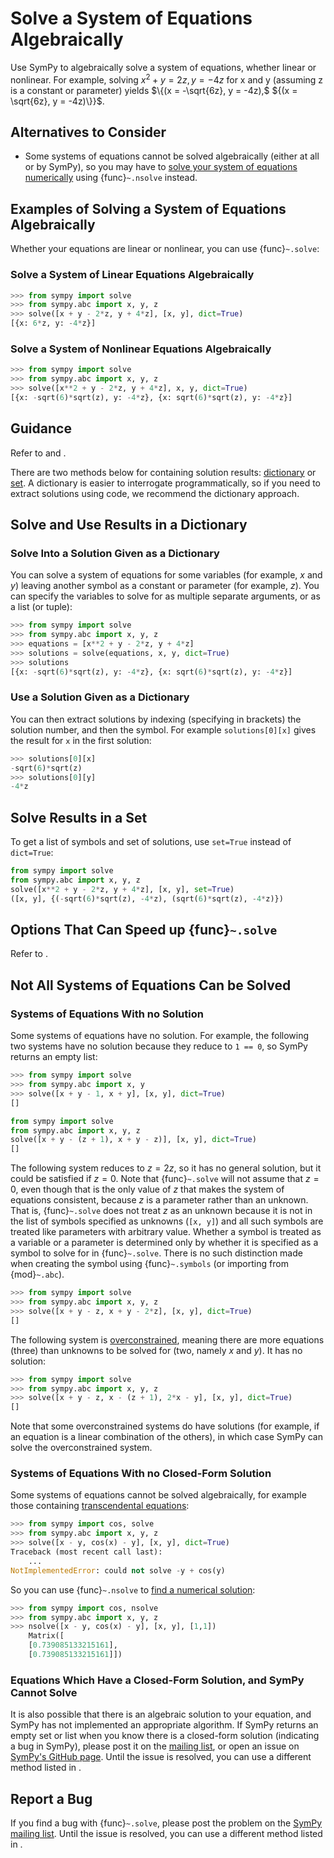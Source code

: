 # Solve a System of Equations Algebraically

Use SymPy to algebraically solve a system of equations, whether linear or
nonlinear. For example, solving $x^2 + y = 2z, y = -4z$ for x and y (assuming z
is a constant or parameter) yields $\{(x = -\sqrt{6z}, y = -4z),$ ${(x =
\sqrt{6z}, y = -4z)\}}$.

## Alternatives to Consider
- Some systems of equations cannot be solved algebraically (either at all or by
SymPy), so you may have to [solve your system of equations
numerically](solve-numerically.md) using {func}`~.nsolve` instead.

## Examples of Solving a System of Equations Algebraically

Whether your equations are linear or nonlinear, you can use {func}`~.solve`:

### Solve a System of Linear Equations Algebraically

```py
>>> from sympy import solve
>>> from sympy.abc import x, y, z
>>> solve([x + y - 2*z, y + 4*z], [x, y], dict=True)
[{x: 6*z, y: -4*z}]
```

### Solve a System of Nonlinear Equations Algebraically

```py
>>> from sympy import solve
>>> from sympy.abc import x, y, z
>>> solve([x**2 + y - 2*z, y + 4*z], x, y, dict=True)
[{x: -sqrt(6)*sqrt(z), y: -4*z}, {x: sqrt(6)*sqrt(z), y: -4*z}]
```

## Guidance

Refer to
[](solving-guidance.md#include-the-variable-to-be-solved-for-in-the-function-call)
and [](solving-guidance.md#ensure-consistent-formatting-from).

There are two methods below for containing solution results:
[dictionary](#solve-and-use-results-in-a-dictionary) or
[set](#solve-results-in-a-set). A dictionary is easier to interrogate
programmatically, so if you need to extract solutions using code, we recommend
the dictionary approach.

## Solve and Use Results in a Dictionary

### Solve Into a Solution Given as a Dictionary

You can solve a system of equations for some variables (for example, $x$ and
$y$) leaving another symbol as a constant or parameter (for example, $z$). You
can specify the variables to solve for as multiple separate arguments, or as a
list (or tuple):

```py
>>> from sympy import solve
>>> from sympy.abc import x, y, z
>>> equations = [x**2 + y - 2*z, y + 4*z]
>>> solutions = solve(equations, x, y, dict=True)
>>> solutions
[{x: -sqrt(6)*sqrt(z), y: -4*z}, {x: sqrt(6)*sqrt(z), y: -4*z}]
```

### Use a Solution Given as a Dictionary

You can then extract solutions by indexing (specifying in brackets) the solution
number, and then the symbol. For example `solutions[0][x]` gives the result for
`x` in the first solution:

```py
>>> solutions[0][x]
-sqrt(6)*sqrt(z)
>>> solutions[0][y]
-4*z
```

## Solve Results in a Set

To get a list of symbols and set of solutions, use `set=True` instead of
`dict=True`:

```py
from sympy import solve
from sympy.abc import x, y, z
solve([x**2 + y - 2*z, y + 4*z], [x, y], set=True)
([x, y], {(-sqrt(6)*sqrt(z), -4*z), (sqrt(6)*sqrt(z), -4*z)})
```

## Options That Can Speed up {func}`~.solve`

Refer to [](solving-guidance.md#options-that-can-speed-up).

## Not All Systems of Equations Can be Solved

### Systems of Equations With no Solution

Some systems of equations have no solution. For example, the following two
systems have no solution because they reduce to `1 == 0`, so SymPy returns an
empty list:

```py
>>> from sympy import solve
>>> from sympy.abc import x, y
>>> solve([x + y - 1, x + y], [x, y], dict=True)
[]
```

```py
from sympy import solve
from sympy.abc import x, y, z
solve([x + y - (z + 1), x + y - z)], [x, y], dict=True)
[]
```

The following system reduces to $z = 2z$, so it has no general solution, but it
could be satisfied if $z=0$. Note that {func}`~.solve` will not assume that
$z=0$, even though that is the only value of $z$ that makes the system of
equations consistent, because $z$ is a parameter rather than an unknown. That
is, {func}`~.solve` does not treat $z$ as an unknown because it is not in the
list of symbols specified as unknowns (`[x, y]`) and all such symbols are
treated like parameters with arbitrary value. Whether a symbol is treated as a
variable or a parameter is determined only by whether it is specified as a
symbol to solve for in {func}`~.solve`. There is no such distinction made when
creating the symbol using {func}`~.symbols` (or importing from {mod}`~.abc`).

```py
>>> from sympy import solve
>>> from sympy.abc import x, y, z
>>> solve([x + y - z, x + y - 2*z], [x, y], dict=True)
[]
```

The following system is
[overconstrained](https://en.wikipedia.org/wiki/Overdetermined_system), meaning
there are more equations (three) than unknowns to be solved for (two, namely $x$
and $y$). It has no solution:

```py
>>> from sympy import solve
>>> from sympy.abc import x, y, z
>>> solve([x + y - z, x - (z + 1), 2*x - y], [x, y], dict=True)
[]
```

Note that some overconstrained systems do have solutions (for example, if an
equation is a linear combination of the others), in which case SymPy can solve
the overconstrained system.

### Systems of Equations With no Closed-Form Solution

Some systems of equations cannot be solved algebraically, for example those
containing [transcendental
equations](https://en.wikipedia.org/wiki/Transcendental_equation):

```py
>>> from sympy import cos, solve
>>> from sympy.abc import x, y, z
>>> solve([x - y, cos(x) - y], [x, y], dict=True)
Traceback (most recent call last):
    ...
NotImplementedError: could not solve -y + cos(y)
```

So you can use {func}`~.nsolve` to [find a numerical
solution](solve-numerically.md):

```py
>>> from sympy import cos, nsolve
>>> from sympy.abc import x, y, z
>>> nsolve([x - y, cos(x) - y], [x, y], [1,1])
    Matrix([
    [0.739085133215161],
    [0.739085133215161]])
```

### Equations Which Have a Closed-Form Solution, and SymPy Cannot Solve

It is also possible that there is an algebraic solution to your equation, and
SymPy has not implemented an appropriate algorithm. If SymPy returns an empty
set or list when you know there is a closed-form solution (indicating a bug in
SymPy), please post it on the [mailing list](https://groups.google.com/g/sympy),
or open an issue on [SymPy's GitHub
page](https://github.com/sympy/sympy/issues). Until the issue is resolved, you
can use a different method listed in [](#alternatives-to-consider).

## Report a Bug

If you find a bug with {func}`~.solve`, please post the problem on the [SymPy
mailing list](https://groups.google.com/g/sympy). Until the issue is resolved,
you can use a different method listed in [](#alternatives-to-consider).
